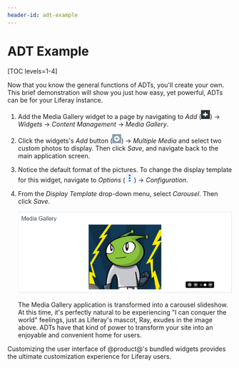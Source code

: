 ```yaml
---
header-id: adt-example
---
```


# ADT Example

[TOC levels=1-4]

Now that you know the general functions of ADTs, you'll create your own. This
brief demonstration will show you just how easy, yet powerful, ADTs can be for
your Liferay instance.

1.  Add the Media Gallery widget to a page by navigating to *Add*
    (![Add](../../../../../images/icon-control-menu-add.png)) &rarr; *Widgets*
    &rarr; *Content Management* &rarr; *Media Gallery*.

2.  Click the widgets's *Add* button (![Actions](../../../../../images/icon-app-add.png))
    &rarr; *Multiple Media* and select two custom photos to display. Then click
    *Save*, and navigate back to the main application screen.

3.  Notice the default format of the pictures. To change the display template 
    for this widget, navigate to *Options*
    (![Options](../../../../../images/icon-app-options.png)) &rarr; *Configuration*.

4.  From the *Display Template* drop-down menu, select *Carousel*. Then click
    *Save*.

	![Figure 1: After applying the Carousel ADT, your pictures are displayed as a carousel slideshow.](../../../../../images/adt-carousel.png)

	The Media Gallery application is transformed into a carousel slideshow. At
	this time, it's perfectly natural to be experiencing "I can conquer the
	world" feelings, just as Liferay's mascot, Ray, exudes in the image above.
	ADTs have that kind of power to transform your site into an enjoyable and
	convenient home for users.

Customizing the user interface of @product@'s bundled widgets provides the 
ultimate customization experience for Liferay users.
